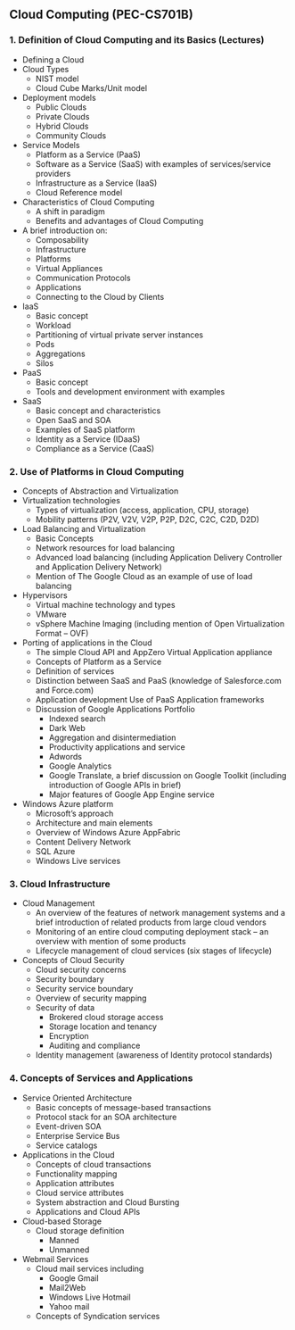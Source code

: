 ## Cloud Computing (PEC-CS701B)

### 1. Definition of Cloud Computing and its Basics (Lectures)

- Defining a Cloud
- Cloud Types
  - NIST model
  - Cloud Cube Marks/Unit model
- Deployment models
  - Public Clouds
  - Private Clouds
  - Hybrid Clouds
  - Community Clouds
- Service Models
  - Platform as a Service (PaaS)
  - Software as a Service (SaaS) with examples of services/service providers
  - Infrastructure as a Service (IaaS)
  - Cloud Reference model
- Characteristics of Cloud Computing
  - A shift in paradigm
  - Benefits and advantages of Cloud Computing
- A brief introduction on:
  - Composability
  - Infrastructure
  - Platforms
  - Virtual Appliances
  - Communication Protocols
  - Applications
  - Connecting to the Cloud by Clients
- IaaS
  - Basic concept
  - Workload
  - Partitioning of virtual private server instances
  - Pods
  - Aggregations
  - Silos
- PaaS
  - Basic concept
  - Tools and development environment with examples
- SaaS
  - Basic concept and characteristics
  - Open SaaS and SOA
  - Examples of SaaS platform
  - Identity as a Service (IDaaS)
  - Compliance as a Service (CaaS)

### 2. Use of Platforms in Cloud Computing

- Concepts of Abstraction and Virtualization
- Virtualization technologies
  - Types of virtualization (access, application, CPU, storage)
  - Mobility patterns (P2V, V2V, V2P, P2P, D2C, C2C, C2D, D2D)
- Load Balancing and Virtualization
  - Basic Concepts
  - Network resources for load balancing
  - Advanced load balancing (including Application Delivery Controller and Application Delivery Network)
  - Mention of The Google Cloud as an example of use of load balancing
- Hypervisors
  - Virtual machine technology and types
  - VMware
  - vSphere Machine Imaging (including mention of Open Virtualization Format – OVF)
- Porting of applications in the Cloud
  - The simple Cloud API and AppZero Virtual Application appliance
  - Concepts of Platform as a Service
  - Definition of services
  - Distinction between SaaS and PaaS (knowledge of Salesforce.com and Force.com)
  - Application development Use of PaaS Application frameworks
  - Discussion of Google Applications Portfolio
    - Indexed search
    - Dark Web
    - Aggregation and disintermediation
    - Productivity applications and service
    - Adwords
    - Google Analytics
    - Google Translate, a brief discussion on Google Toolkit (including introduction of Google APIs in brief)
    - Major features of Google App Engine service
- Windows Azure platform
  - Microsoft’s approach
  - Architecture and main elements
  - Overview of Windows Azure AppFabric
  - Content Delivery Network
  - SQL Azure
  - Windows Live services

### 3. Cloud Infrastructure

- Cloud Management
  - An overview of the features of network management systems and a brief introduction of related products from large cloud vendors
  - Monitoring of an entire cloud computing deployment stack – an overview with mention of some products
  - Lifecycle management of cloud services (six stages of lifecycle)
- Concepts of Cloud Security
  - Cloud security concerns
  - Security boundary
  - Security service boundary
  - Overview of security mapping
  - Security of data
    - Brokered cloud storage access
    - Storage location and tenancy
    - Encryption
    - Auditing and compliance
  - Identity management (awareness of Identity protocol standards)

### 4. Concepts of Services and Applications

- Service Oriented Architecture
  - Basic concepts of message-based transactions
  - Protocol stack for an SOA architecture
  - Event-driven SOA
  - Enterprise Service Bus
  - Service catalogs
- Applications in the Cloud
  - Concepts of cloud transactions
  - Functionality mapping
  - Application attributes
  - Cloud service attributes
  - System abstraction and Cloud Bursting
  - Applications and Cloud APIs
- Cloud-based Storage
  - Cloud storage definition
    - Manned
    - Unmanned
- Webmail Services
  - Cloud mail services including
    - Google Gmail
    - Mail2Web
    - Windows Live Hotmail
    - Yahoo mail
  - Concepts of Syndication services